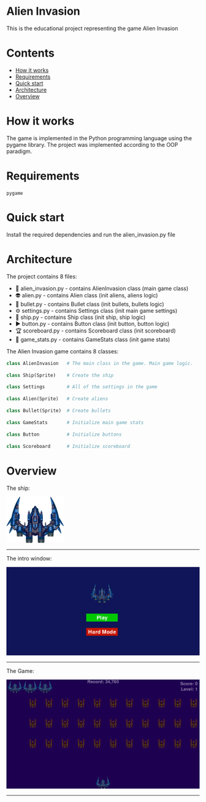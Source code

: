 # Alien Invasion
This is the educational project representing the game Alien Invasion

# Contents
- [How it works](#how-it-works)
- [Requirements](#requirements)
- [Quick start](#quick-start)
- [Architecture](#architecture)
- [Overview](#overview)

# How it works
The game is implemented in the Python programming language using the pygame library. The project was implemented according to the OOP paradigm.

# Requirements
```
pygame
```

# Quick start
Install the required dependencies and run the alien_invasion.py file

# Architecture
The project contains 8 files:
* 👾 alien_invasion.py - contains AlienInvasion class (main game class)
* 👽 alien.py - contains Alien class (init aliens, aliens logic)
* 🔫 bullet.py - contains Bullet class (init bullets, bullets logic)
* ⚙️ settings.py - contains Settings class (init main game settings)
* 🚀 ship.py - contains Ship class (init ship, ship logic)
* ▶️ button.py - contains Button class (init button, button logic) 
* 🏆 scoreboard.py - contains Scoreboard class (init scoreboard)
* 📶 game_stats.py - contains GameStats class (init game stats)

The Alien Invasion game contains 8 classes:
```python
class AlienInvasion   # The main class in the game. Main game logic.
```
```python
class Ship(Sprite)    # Create the ship
```
```python
class Settings        # All of the settings in the game
```
```python
class Alien(Sprite)   # Create aliens
```
```python
class Bullet(Sprite)  # Create bullets
```
```python
class GameStats       # Initialize main game stats
```
```python
class Button          # Initialize buttons
```
```python
class Scoreboard      # Initialize scoreboard
```

# Overview

The ship:

![Ship](https://github.com/xmzboy/Alien-Invasion/blob/main/readme_images/ship.PNG)
___

The intro window:

![Intro](https://github.com/xmzboy/Alien-Invasion/blob/main/readme_images/intro.PNG)
___

The Game:

![Game](https://github.com/xmzboy/Alien-Invasion/blob/main/readme_images/game.PNG)
___

